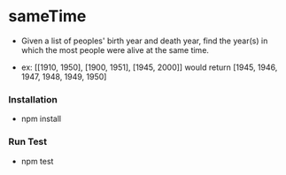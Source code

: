 # sameTime
 - Given a list of peoples' birth year and death year, find the year(s) in which the most people were alive at the same time.

 - ex: [[1910, 1950], [1900, 1951], [1945, 2000]] would return [1945, 1946, 1947, 1948, 1949, 1950]

### Installation
- npm install

### Run Test
- npm test
